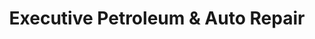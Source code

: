 ---
title: "Executive Petroleum & Auto Repair"
url: /manchester/executive-petroleum-and-auto-repair/
shop: car repair
---